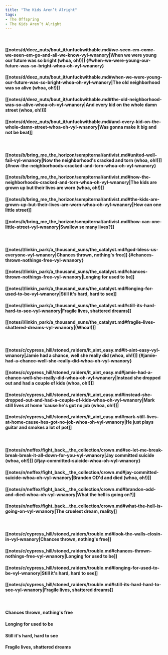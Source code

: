 ```yaml
---
title: "The Kids Aren’t Alright"
tags:
- The Offspring
- The Kids Aren’t Alright
---
```

&nbsp;
#### [[notes/d/deez_nuts/bout_it/unfuckwithable.md#we-seen-em-come-we-seen-em-go-and-all-we-know-vyl-wnanory|When we were young our future was so bright (whoa, oh!)]] {#when-we-were-young-our-future-was-so-bright-whoa-oh-vyl-wnanory}
#### [[notes/d/deez_nuts/bout_it/unfuckwithable.md#when-we-were-young-our-future-was-so-bright-whoa-oh-vyl-wnanory|The old neighborhood was so alive (whoa, oh!)]]
#### [[notes/d/deez_nuts/bout_it/unfuckwithable.md#the-old-neighborhood-was-so-alive-whoa-oh-vyl-wnanory|And every kid on the whole damn street (whoa, oh!)]]
#### [[notes/d/deez_nuts/bout_it/unfuckwithable.md#and-every-kid-on-the-whole-damn-street-whoa-oh-vyl-wnanory|Was gonna make it big and not be beat]]
&nbsp;
#### [[notes/b/bring_me_the_horizon/sempiternal/antivist.md#united-well-fail-vyl-wnanory|Now the neighborhood's cracked and torn (whoa, oh!)]] {#now-the-neighborhoods-cracked-and-torn-whoa-oh-vyl-wnanory}
#### [[notes/b/bring_me_the_horizon/sempiternal/antivist.md#now-the-neighborhoods-cracked-and-torn-whoa-oh-vyl-wnanory|The kids are grown up but their lives are worn (whoa, oh!)]]
#### [[notes/b/bring_me_the_horizon/sempiternal/antivist.md#the-kids-are-grown-up-but-their-lives-are-worn-whoa-oh-vyl-wnanory|How can one little street]]
#### [[notes/b/bring_me_the_horizon/sempiternal/antivist.md#how-can-one-little-street-vyl-wnanory|Swallow so many lives?]]
&nbsp;
#### [[notes/l/linkin_park/a_thousand_suns/the_catalyst.md#god-bless-us-everyone-vyl-wnanory|Chances thrown, nothing's free]] {#chances-thrown-nothings-free-vyl-wnanory}
#### [[notes/l/linkin_park/a_thousand_suns/the_catalyst.md#chances-thrown-nothings-free-vyl-wnanory|Longing for used to be]]
#### [[notes/l/linkin_park/a_thousand_suns/the_catalyst.md#longing-for-used-to-be-vyl-wnanory|Still it's hard, hard to see]]
#### [[notes/l/linkin_park/a_thousand_suns/the_catalyst.md#still-its-hard-hard-to-see-vyl-wnanory|Fragile lives, shattered dreams]]
#### [[notes/l/linkin_park/a_thousand_suns/the_catalyst.md#fragile-lives-shattered-dreams-vyl-wnanory|(Whoa!)]]
&nbsp;
#### [[notes/c/cypress_hill/stoned_raiders/it_aint_easy.md#it-aint-easy-vyl-wnanory|Jamie had a chance, well she really did (whoa, oh!)]] {#jamie-had-a-chance-well-she-really-did-whoa-oh-vyl-wnanory}
#### [[notes/c/cypress_hill/stoned_raiders/it_aint_easy.md#jamie-had-a-chance-well-she-really-did-whoa-oh-vyl-wnanory|Instead she dropped out and had a couple of kids (whoa, oh!)]]
#### [[notes/c/cypress_hill/stoned_raiders/it_aint_easy.md#instead-she-dropped-out-and-had-a-couple-of-kids-whoa-oh-vyl-wnanory|Mark still lives at home 'cause he's got no job (whoa, oh!)]]
#### [[notes/c/cypress_hill/stoned_raiders/it_aint_easy.md#mark-still-lives-at-home-cause-hes-got-no-job-whoa-oh-vyl-wnanory|He just plays guitar and smokes a lot of pot]]
&nbsp;
#### [[notes/n/neffex/fight_back__the_collection/crown.md#so-let-me-break-break-break-it-all-down-for-you-vyl-wnanory|Jay committed suicide (whoa, oh!)]] {#jay-committed-suicide-whoa-oh-vyl-wnanory}
#### [[notes/n/neffex/fight_back__the_collection/crown.md#jay-committed-suicide-whoa-oh-vyl-wnanory|Brandon OD'd and died (whoa, oh!)]]
#### [[notes/n/neffex/fight_back__the_collection/crown.md#brandon-odd-and-died-whoa-oh-vyl-wnanory|What the hell is going on?]]
#### [[notes/n/neffex/fight_back__the_collection/crown.md#what-the-hell-is-going-on-vyl-wnanory|The cruelest dream, reality]]
&nbsp;
#### [[notes/c/cypress_hill/stoned_raiders/trouble.md#look-the-walls-closin-in-vyl-wnanory|Chances thrown, nothing's free]]
#### [[notes/c/cypress_hill/stoned_raiders/trouble.md#chances-thrown-nothings-free-vyl-wnanory|Longing for used to be]]
#### [[notes/c/cypress_hill/stoned_raiders/trouble.md#longing-for-used-to-be-vyl-wnanory|Still it's hard, hard to see]]
#### [[notes/c/cypress_hill/stoned_raiders/trouble.md#still-its-hard-hard-to-see-vyl-wnanory|Fragile lives, shattered dreams]]
&nbsp;
#### Chances thrown, nothing's free
#### Longing for used to be
#### Still it's hard, hard to see
#### Fragile lives, shattered dreams
